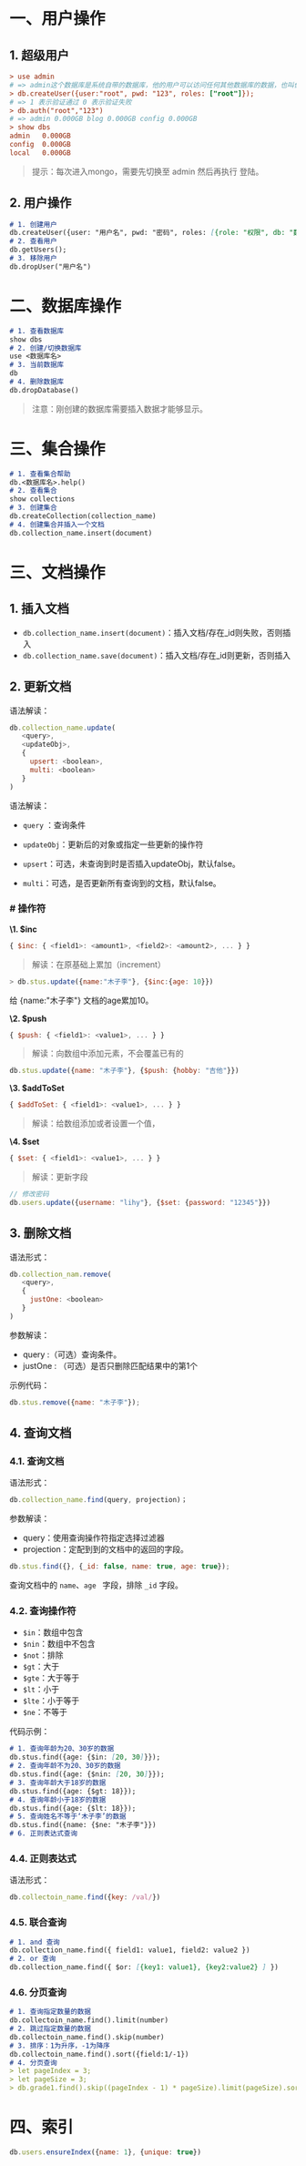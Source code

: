 # 一、用户操作

## 1. 超级用户

```ini
> use admin
# => admin这个数据库是系统自带的数据库，他的用户可以访问任何其他数据库的数据，也叫做超级管理员
> db.createUser({user:"root", pwd: "123", roles: ["root"]});
# => 1 表示验证通过 0 表示验证失败
> db.auth("root","123") 
# => admin 0.000GB blog 0.000GB config 0.000GB
> show dbs 
admin   0.000GB
config  0.000GB
local   0.000GB
```

> 提示：每次进入mongo，需要先切换至 admin 然后再执行 登陆。

## 2. 用户操作

```markdown
# 1. 创建用户
db.createUser({user: "用户名", pwd: "密码", roles: [{role: "权限", db: "数据库"}]})
# 2. 查看用户
db.getUsers();
# 3. 移除用户
db.dropUser("用户名")
```

# 二、数据库操作

```markdown
# 1. 查看数据库
show dbs
# 2. 创建/切换数据库
use <数据库名>
# 3. 当前数据库
db
# 4. 删除数据库
db.dropDatabase()
```

> 注意：刚创建的数据库需要插入数据才能够显示。

# 三、集合操作

```markdown
# 1. 查看集合帮助
db.<数据库名>.help()
# 2. 查看集合
show collections
# 3. 创建集合
db.createCollection(collection_name)
# 4. 创建集合并插入一个文档
db.collection_name.insert(document)
```

# 三、文档操作

## 1. 插入文档

- `db.collection_name.insert(document)`：插入文档/存在_id则失败，否则插入
- `db.collection_name.save(document)`：插入文档/存在_id则更新，否则插入

## 2. 更新文档

语法解读：

```js
db.collection_name.update(
   <query>,
   <updateObj>,
   {
     upsert: <boolean>,
     multi: <boolean>
   }
)
```

语法解读：

- `query` ：查询条件

- `updateObj`：更新后的对象或指定一些更新的操作符

- `upsert`：可选，未查询到时是否插入updateObj，默认false。

- `multi`：可选，是否更新所有查询到的文档，默认false。

### # 操作符

**\1. $inc**

```js
{ $inc: { <field1>: <amount1>, <field2>: <amount2>, ... } }
```

> 解读：在原基础上累加（increment）

```js
> db.stus.update({name:"木子李"}, {$inc:{age: 10}})
```

给 {name:"木子李"} 文档的age累加10。

**\2. $push**

```js
{ $push: { <field1>: <value1>, ... } }
```

> 解读：向数组中添加元素，不会覆盖已有的

```js
db.stus.update({name: "木子李"}, {$push: {hobby: "吉他"}})
```

**\3. $addToSet**

```js
{ $addToSet: { <field1>: <value1>, ... } }
```

> 解读：给数组添加或者设置一个值，

**\4. $set**

```js
{ $set: { <field1>: <value1>, ... } }
```

> 解读：更新字段

```js
// 修改密码
db.users.update({username: "lihy"}, {$set: {password: "12345"}})
```

## 3. 删除文档

语法形式：

```js
db.collection_nam.remove(
   <query>,
   {
     justOne: <boolean>
   }
)
```

参数解读：

- query :（可选）查询条件。
- justOne : （可选）是否只删除匹配结果中的第1个

示例代码：

```js
db.stus.remove({name: "木子李"});
```

## 4. 查询文档

### 4.1. 查询文档

语法形式：

```js
db.collection_name.find(query, projection)；
```

参数解读：

- query：使用查询操作符指定选择过滤器 
- projection：定配到到的文档中的返回的字段。

```js
db.stus.find({}, {_id: false, name: true, age: true});
```

查询文档中的 `name`、`age ` 字段，排除 `_id` 字段。

### 4.2. 查询操作符

- `$in`：数组中包含
- `$nin`：数组中不包含
- `$not`：排除
- `$gt`：大于
- `$gte`：大于等于
- `$lt`：小于
- `$lte`：小于等于
- `$ne`：不等于

代码示例：

```markdown
# 1. 查询年龄为20、30岁的数据
db.stus.find({age: {$in: [20, 30]}});
# 2. 查询年龄不为20、30岁的数据
db.stus.find({age: {$nin: [20, 30]}});
# 3. 查询年龄大于18岁的数据
db.stus.find({age: {$gt: 18}});
# 4. 查询年龄小于18岁的数据
db.stus.find({age: {$lt: 18}});
# 5. 查询姓名不等于‘木子李’的数据
db.stus.find({name: {$ne: "木子李"}})
# 6. 正则表达式查询
```

### 4.4. 正则表达式

语法形式：

```js
db.collectoin_name.find({key: /val/})
```

### 4.5. 联合查询

```markdown
# 1. and 查询
db.collection_name.find({ field1: value1, field2: value2 })
# 2. or 查询
db.collection_name.find({ $or: [{key1: value1}, {key2:value2} ] })
```

### 4.6. 分页查询

```markdown
# 1. 查询指定数量的数据
db.collectoin_name.find().limit(number)
# 2. 跳过指定数量的数据
db.collectoin_name.find().skip(number)
# 3. 排序：1为升序，-1为降序
db.collectoin_name.find().sort({field:1/-1})
# 4. 分页查询
> let pageIndex = 3;
> let pageSize = 3;
> db.grade1.find().skip((pageIndex - 1) * pageSize).limit(pageSize).sort({username: 1});
```

# 四、索引

```js
db.users.ensureIndex({name: 1}, {unique: true})
```







